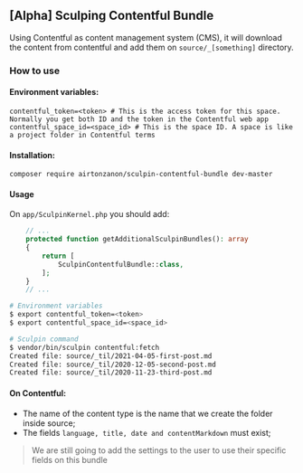## [Alpha] Sculping Contentful Bundle

Using Contentful as content management system (CMS), it will download the content from contentful and add them on `source/_[something]` directory.

### How to use

#### Environment variables:

```
contentful_token=<token> # This is the access token for this space. Normally you get both ID and the token in the Contentful web app
contentful_space_id=<space_id> # This is the space ID. A space is like a project folder in Contentful terms
```

#### Installation:

`composer require airtonzanon/sculpin-contentful-bundle dev-master`

#### Usage

On `app/SculpinKernel.php` you should add:

```php
    // ...
    protected function getAdditionalSculpinBundles(): array
    {
        return [
            SculpinContentfulBundle::class,
        ];
    }
    // ...
```

```bash
# Environment variables
$ export contentful_token=<token>
$ export contentful_space_id=<space_id>

# Sculpin command
$ vendor/bin/sculpin contentful:fetch
Created file: source/_til/2021-04-05-first-post.md
Created file: source/_til/2020-12-05-second-post.md
Created file: source/_til/2020-11-23-third-post.md
```

#### On Contentful:
* The name of the content type is the name that we create the folder inside source;
* The fields `language, title, date and contentMarkdown` must exist;


> We are still going to add the settings to the user to use their specific fields on this bundle 


